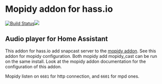 # Mopidy addon for hass.io

[![Build Status](https://travis-ci.org/bestlibre/hassio-addons.svg?branch=master)](https://travis-ci.org/bestlibre/hassio-addons)[![](https://images.microbadger.com/badges/version/bestlibre/armhf-mopidy-cast.svg)](https://microbadger.com/images/bestlibre/armhf-mopidy "Get your own version badge on microbadger.com")

## Audio player for Home Assistant

This addon for hass.io add snapcast server to the [mopidy addon](https://github.com/rw-django-fan-2020/hassio-addons/mopidy). See this addon for mopidy configuration. Both mopidy add mopidy_cast can be run on the same install. Look at the mopidy addon documentation for the configuration of this addon.

Mopidy listen on `6681` for http connection, and `6601` for mpd ones.
